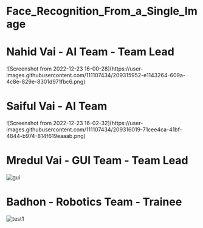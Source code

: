 # Face_Recognition_From_a_Single_Image
<h1> Nahid Vai - AI Team - Team Lead </h1>
![Screenshot from 2022-12-23 16-00-28](https://user-images.githubusercontent.com/111107434/209315952-e1143264-609a-4c8e-829e-8301d971fbc6.png)
</n>
<h1> Saiful Vai - AI Team </h1>
![Screenshot from 2022-12-23 16-02-32](https://user-images.githubusercontent.com/111107434/209316019-71cee4ca-41bf-4844-b974-814f619eaaab.png)

<h1> Mredul Vai - GUI Team - Team Lead </h1>

![gui](https://user-images.githubusercontent.com/111107434/209313528-9e503f9a-7943-4854-9cd4-78d96689afaf.png)
</n>

<h1> Badhon - Robotics Team -  Trainee </h1>

![test1](https://user-images.githubusercontent.com/111107434/209313651-ccf461db-316a-4f8d-bb16-4d50dd4f7d76.png)

</n>
